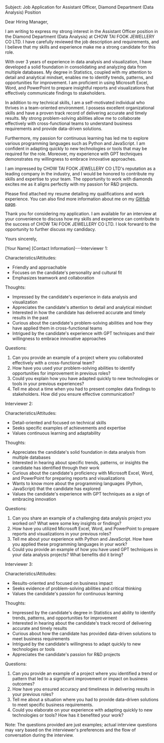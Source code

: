 Subject: Job Application for Assistant Officer, Diamond Department (Data Analysis) Position

Dear Hiring Manager,

I am writing to express my strong interest in the Assistant Officer position in the Diamond Department (Data Analysis) at CHOW TAI FOOK JEWELLERY CO LTD. I have carefully reviewed the job description and requirements, and I believe that my skills and experience make me a strong candidate for this role.

With over 3 years of experience in data analysis and visualization, I have developed a solid foundation in consolidating and analyzing data from multiple databases. My degree in Statistics, coupled with my attention to detail and analytical mindset, enables me to identify trends, patterns, and opportunities for improvement. I am proficient in using Microsoft Excel, Word, and PowerPoint to prepare insightful reports and visualizations that effectively communicate findings to stakeholders.

In addition to my technical skills, I am a self-motivated individual who thrives in a team-oriented environment. I possess excellent organizational skills and have a proven track record of delivering accurate and timely results. My strong problem-solving abilities allow me to collaborate effectively with cross-functional teams to understand business requirements and provide data-driven solutions.

Furthermore, my passion for continuous learning has led me to explore various programming languages such as Python and JavaScript. I am confident in adapting quickly to new technologies or tools that may be required for the role. Moreover, my experience with GPT techniques demonstrates my willingness to embrace innovative approaches.

I am impressed by CHOW TAI FOOK JEWELLERY CO LTD's reputation as a leading company in the industry, and I would be honored to contribute my skills and expertise to your team. The opportunity to work with diamonds excites me as it aligns perfectly with my passion for R&D projects.

Please find attached my resume detailing my qualifications and work experience. You can also find more information about me on my [GitHub page](https://louiscklaw.github.io).

Thank you for considering my application. I am available for an interview at your convenience to discuss how my skills and experience can contribute to the success of CHOW TAI FOOK JEWELLERY CO LTD. I look forward to the opportunity to further discuss my candidacy.

Yours sincerely,

[Your Name]
[Contact Information]---Interviewer 1: 

Characteristics/Attitudes:
- Friendly and approachable
- Focuses on the candidate's personality and cultural fit
- Emphasizes teamwork and collaboration

Thoughts:
- Impressed by the candidate's experience in data analysis and visualization
- Appreciates the candidate's attention to detail and analytical mindset
- Interested in how the candidate has delivered accurate and timely results in the past
- Curious about the candidate's problem-solving abilities and how they have applied them in cross-functional teams
- Intrigued by the candidate's experience with GPT techniques and their willingness to embrace innovative approaches

Questions:
1. Can you provide an example of a project where you collaborated effectively with a cross-functional team?
2. How have you used your problem-solving abilities to identify opportunities for improvement in previous roles?
3. Could you explain how you have adapted quickly to new technologies or tools in your previous experiences?
4. Tell me about a time when you had to present complex data findings to stakeholders. How did you ensure effective communication?

Interviewer 2:

Characteristics/Attitudes:
- Detail-oriented and focused on technical skills
- Seeks specific examples of achievements and expertise
- Values continuous learning and adaptability

Thoughts:
- Appreciates the candidate's solid foundation in data analysis from multiple databases
- Interested in hearing about specific trends, patterns, or insights the candidate has identified through their work
- Curious about the candidate's proficiency with Microsoft Excel, Word, and PowerPoint for preparing reports and visualizations
- Wants to know more about the programming languages (Python, JavaScript) that the candidate has explored
- Values the candidate's experience with GPT techniques as a sign of embracing innovation

Questions:
1. Can you share an example of a challenging data analysis project you worked on? What were some key insights or findings?
2. How have you utilized Microsoft Excel, Word, and PowerPoint to prepare reports and visualizations in your previous roles?
3. Tell me about your experience with Python and JavaScript. How have you applied these programming languages in your work?
4. Could you provide an example of how you have used GPT techniques in your data analysis projects? What benefits did it bring?

Interviewer 3:

Characteristics/Attitudes:
- Results-oriented and focused on business impact
- Seeks evidence of problem-solving abilities and critical thinking
- Values the candidate's passion for continuous learning

Thoughts:
- Impressed by the candidate's degree in Statistics and ability to identify trends, patterns, and opportunities for improvement
- Interested in hearing about the candidate's track record of delivering accurate and timely results
- Curious about how the candidate has provided data-driven solutions to meet business requirements
- Intrigued by the candidate's willingness to adapt quickly to new technologies or tools
- Appreciates the candidate's passion for R&D projects

Questions:
1. Can you provide an example of a project where you identified a trend or pattern that led to a significant improvement or impact on business outcomes?
2. How have you ensured accuracy and timeliness in delivering results in your previous roles?
3. Tell me about a situation where you had to provide data-driven solutions to meet specific business requirements.
4. Could you elaborate on your experience with adapting quickly to new technologies or tools? How has it benefited your work?

Note: The questions provided are just examples; actual interview questions may vary based on the interviewer's preferences and the flow of conversation during the interview.